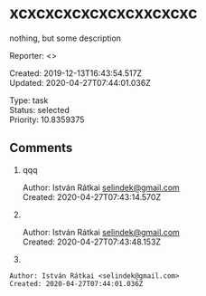 # xcxcxcxcxcxcxcxxcxcxc

nothing, but some description

Reporter: <>  

Created: 2019-12-13T16:43:54.517Z  
Updated: 2020-04-27T07:44:01.036Z

Type: task  
Status: selected  
Priority: 10.8359375

## Comments
1.  qqq
    

    Author: István Rátkai <selindek@gmail.com>  
    Created: 2020-04-27T07:43:14.570Z  

2.  &nbsp;
    

    Author: István Rátkai <selindek@gmail.com>  
    Created: 2020-04-27T07:43:48.153Z  

3.  

    

    Author: István Rátkai <selindek@gmail.com>  
    Created: 2020-04-27T07:44:01.036Z  
